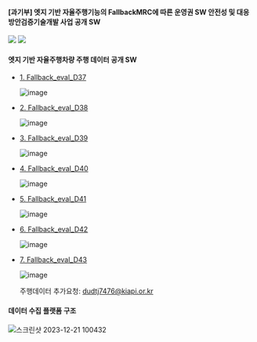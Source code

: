 #### [과기부] 엣지 기반 자율주행기능의 FallbackMRC에 따른 운영권 SW 안전성 및 대응방안검증기술개발 사업 공개 SW

<img src="https://github.com/dudtj7476/FallbackMRC/assets/87180836/d9a3bb1b-9e5a-4df0-ab0f-94dfd034db0b">
<img src="https://github.com/dudtj7476/FallbackMRC/assets/87180836/a2d8f4ce-986a-4a57-93b9-60be1ee910ca">

#### 엣지 기반 자율주행차량 주행 데이터 공개 SW

 - <a href="https://gofile.me/7vBui/2obeZxpvW" > 1. Fallback_eval_D37</a>
 
   ![image](https://github.com/dudtj7476/FallbackMRC/assets/87180836/0157fff3-d8ba-4cc0-8e3e-4eef881e06a3)

 - <a href="https://gofile.me/7vBui/dLJqK84Jz" > 2. Fallback_eval_D38</a>
 
   ![image](https://github.com/dudtj7476/FallbackMRC/assets/87180836/b6bd30eb-f484-4297-b8d1-6730e1e3d0d6)

 - <a href="https://gofile.me/7vBui/COBi8v7wQ" > 3. Fallback_eval_D39</a>
 
   ![image](https://github.com/dudtj7476/FallbackMRC/assets/87180836/cc1d4522-6a05-4e00-baf1-da8218917d01)

 - <a href="https://gofile.me/7vBui/cbFKLGUtA" > 4. Fallback_eval_D40</a>
 
   ![image](https://github.com/dudtj7476/FallbackMRC/assets/87180836/925d3caf-c56f-4fdd-92e4-bf7050c59ef4)

 - <a href="https://gofile.me/7vBui/7GniMOtkx" > 5. Fallback_eval_D41</a>
 
   ![image](https://github.com/dudtj7476/FallbackMRC/assets/87180836/21901d1f-701b-448e-883e-6e2886a304ee)

 - <a href="https://gofile.me/7vBui/LU7WnCPm7" > 6. Fallback_eval_D42</a>
 
   ![image](https://github.com/dudtj7476/FallbackMRC/assets/87180836/82494b08-303d-4eaa-8521-b7fb985d019f)

 - <a href="https://gofile.me/7vBui/AwpBeYYdS" > 7. Fallback_eval_D43</a>
 
   ![image](https://github.com/dudtj7476/FallbackMRC/assets/87180836/183d80c6-1676-447a-b026-193e1c91cc36)

   주행데이터 추가요청: dudtj7476@kiapi.or.kr

#### 데이터 수집 플랫폼 구조
![스크린샷 2023-12-21 100432](https://github.com/dudtj7476/FallbackMRC/assets/87180836/fa3e8562-d051-424c-b085-23da6ccf19d6)


